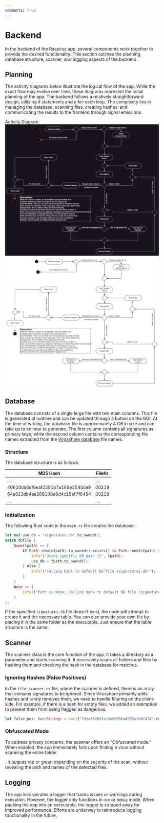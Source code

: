 ```yaml
---
comments: true
---
```


# Backend

In the backend of the Raspirus app, several components work together to provide the desired functionality. This section outlines the planning, database structure, scanner, and logging aspects of the backend.

## Planning

The activity diagrams below illustrate the logical flow of the app. While the exact flow may evolve over time, these diagrams represent the initial planning of the app. The backend follows a relatively straightforward design, utilizing if statements and a for-each loop. The complexity lies in managing the database, scanning files, creating hashes, and communicating the results to the frontend through signal emissions.

Activity Diagram:
![Raspirus Activity Diagram - Dark Mode](../../img/RaspActDark.png#only-dark)
![Raspirus Activity Diagram - Light Mode](../../img/RaspActLight.png#only-light)

## Database

The database consists of a single large file with two main columns. This file is generated at runtime and can be updated through a button on the GUI. At the time of writing, the database file is approximately 4 GB in size and can take up to an hour to generate. The first column contains all signatures as primary keys, while the second column contains the corresponding file names extracted from the [Virusshare database](https://virusshare.com/) file names.

### Structure

The database structure is as follows:

| MD5 Hash                         | FileNr |
| -------------------------------- | ------ |
| ....                             | ....   |
| 40610db6af6eaf2391b7a169e2540de9 | 00219  |
| 64a613db4aa368108e6d4c15ef7f6454 | 00219  |
| ....                             | ....   |

### Initialization

The following Rust code in the `main.rs` file creates the database:

```rust
let mut use_db = "signatures.db".to_owned();
match dbfile {
    Some(fpath) => {
        if Path::new(&fpath).to_owned().exists() && Path::new(&fpath).to_owned().is_file() {
            info!("Using specific DB path {}", fpath);
            use_db = fpath.to_owned();
        } else {
            info!("Falling back to default DB file (signatures.db)");
        }
    }
    None => {
        info!("Path is None; Falling back to default DB file (signatures.db)");
    }
};
```

If the specified `signatures.db` file doesn't exist, the code will attempt to create it and the necessary table. You can also provide your own file by placing it in the same folder as the executable. Just ensure that the table structure is the same.

## Scanner

The scanner class is the core function of the app. It takes a directory as a parameter and starts scanning it. It recursively scans all folders and files by hashing them and checking the hash in the database for matches.

### Ignoring Hashes (False Positives)

In the `file_scanner.rs` file, where the scanner is defined, there is an array that contains signatures to be ignored. Since Virusshare primarily adds hashes and rarely removes them, we need to handle filtering on the client-side. For example, if there is a hash for empty files, we added an exemption to prevent them from being flagged as dangerous:

```rust
let false_pos: Vec<String> = vec!["7dea362b3fac8e00956a4952a3d4f474".to_owned()];
```

### Obfuscated Mode

To address privacy concerns, the scanner offers an "Obfuscated mode." When enabled, the app immediately fails upon finding a virus without scanning the entire folder

. It outputs red or green depending on the security of the scan, without revealing the path and names of the detected files.

## Logging

The app incorporates a logger that tracks issues or warnings during execution. However, the logger only functions in `dev` or `debug` mode. When packing the app into an executable, the logger is stripped away for improved performance. Efforts are underway to reintroduce logging functionality in the future.